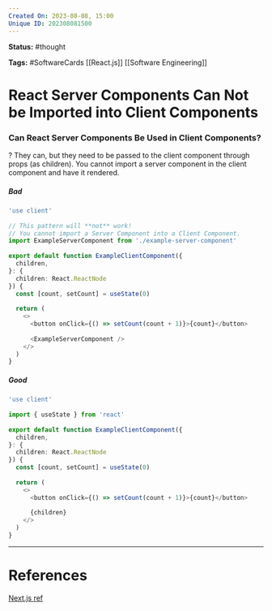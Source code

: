 ```yaml
---
Created On: 2023-08-08, 15:00
Unique ID: 202308081500
---
```

**Status:** #thought 

**Tags:**  #SoftwareCards [[React.js]] [[Software Engineering]] 

# React Server Components Can Not be Imported into Client Components

### Can React Server Components Be Used in Client Components? 
?
They can, but they need to be passed to the client component through props (as children). 
You cannot import a server component in the client component and have it rendered. 
##### **Bad**
```typescript
'use client'
 
// This pattern will **not** work!
// You cannot import a Server Component into a Client Component.
import ExampleServerComponent from './example-server-component'
 
export default function ExampleClientComponent({
  children,
}: {
  children: React.ReactNode
}) {
  const [count, setCount] = useState(0)
 
  return (
    <>
      <button onClick={() => setCount(count + 1)}>{count}</button>
 
      <ExampleServerComponent />
    </>
  )
}
```
##### **Good**
```typescript
'use client'
 
import { useState } from 'react'
 
export default function ExampleClientComponent({
  children,
}: {
  children: React.ReactNode
}) {
  const [count, setCount] = useState(0)
 
  return (
    <>
      <button onClick={() => setCount(count + 1)}>{count}</button>
 
      {children}
    </>
  )
}
```
<!--SR:!2023-08-22,7,230-->





---
# References
[Next.js ref](https://nextjs.org/docs/getting-started/react-essentials#nesting-server-components-inside-client-components)

